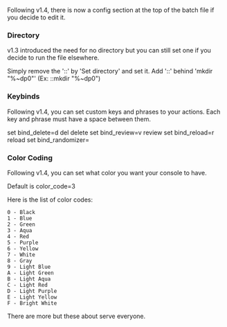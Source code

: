 Following v1.4, there is now a config section at the top of the batch file if you decide to edit it.

### Directory ###
v1.3 introduced the need for no directory but you can still set one if you decide to run the file elsewhere.

Simply remove the '::' by 'Set directory' and set it.
Add '::' behind 'mkdir "%~dp0"' (Ex: ::mkdir "%~dp0")



### Keybinds ###
Following v1.4, you can set custom keys and phrases to your actions.
Each key and phrase must have a space between them.

   set bind_delete=d del delete
   set bind_review=v review
   set bind_reload=r reload
   set bind_randomizer=



### Color Coding ###
Following v1.4, you can set what color you want your console to have.

Default is color_code=3

Here is the list of color codes:
   
    0 - Black
    1 - Blue
    2 - Green
    3 - Aqua
    4 - Red
    5 - Purple
    6 - Yellow
    7 - White
    8 - Gray
    9 - Light Blue
    A - Light Green
    B - Light Aqua
    C - Light Red
    D - Light Purple
    E - Light Yellow
    F - Bright White
    

There are more but these about serve everyone.
